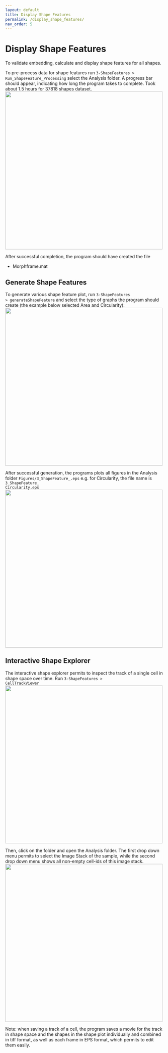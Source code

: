 ```yaml
---
layout: default
title: Display Shape Features
permalink: /display_shape_features/
nav_order: 5
---
```


# Display Shape Features

To validate embedding, calculate and display shape features for all shapes. 

To pre-process data for shape features run <code>3-ShapeFeatures > Run_ShapeFeature_Processing</code> select the Analysis folder. A progress bar should appear, indicating how long the program takes to complete. Took about 1.5 hours for 37818 shapes dataset. \
<img align="center" width=500px src="./img/progress_bar.png">

After successful completion, the program should have created the file
- Morphframe.mat

## Generate Shape Features

To generate various shape feature plot, run <code>3-ShapeFeatures > generateShapeFeature</code> and select the type of graphs the program should create (the example below selected Area and Circularity): \
<img align="center" width=500px src="./img/select_features.png">

After successful generation, the programs plots all figures in the Analysis folder <code>Figures/3_ShapeFeature_<property>.eps</code> e.g. for Circularity, the file name is <code>3_ShapeFeature_ Circularity.eps</code> \
<img align="center" width=500px src="./img/circularity_plot.png">

## Interactive Shape Explorer

The interactive shape explorer permits to inspect the track of a single cell in shape space over time. Run <code>3-ShapeFeatures > CellTrackViewer</code> \
<img align="center" width=500px src="./img/celltrackviewer.png">

Then, click on the folder and open the Analysis folder. The first drop down menu permits to select the Image Stack of the sample, while the second drop down menu shows all non-empty cell-ids of this image stack. \
<img align="center" width=500px src="./img/cell001_track.png">

Note: when saving a track of a cell, the program saves a movie for the track in shape space and the shapes in the shape plot individually and combined in tiff format, as well as each frame in EPS format, which permits to edit them easily. 
